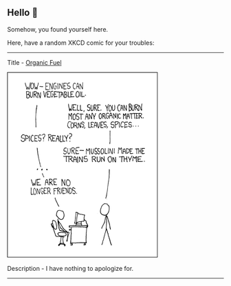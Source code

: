 ## Hello 👀

Somehow, you found yourself here.

Here, have a random XKCD comic for your troubles:

-----------------------------------

Title - [Organic Fuel](https://xkcd.com/282)

![Organic Fuel](./random_comic.png)

Description - I have nothing to apologize for.

-----------------------------------